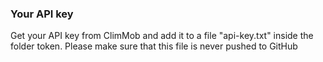 ### Your API key
Get your API key from ClimMob and add it to a file "api-key.txt" inside the folder token. Please make sure that this file is never pushed to GitHub